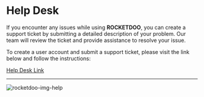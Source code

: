 # Help Desk

If you encounter any issues while using **ROCKETDOO**, you can create a support ticket by submitting a detailed description of your problem. Our team will review the ticket and provide assistance to resolve your issue.

To create a user account and submit a support ticket, please visit the link below and follow the instructions:

[Help Desk Link](https://odoo.hdmsoft.com.ar/mesa-de-ayuda)

---------------------------

![rocketdoo-img-help](img/rocketdoo-docs-help.png)
